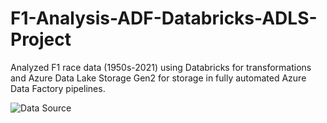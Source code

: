 # F1-Analysis-ADF-Databricks-ADLS-Project
Analyzed F1 race data (1950s-2021) using Databricks for transformations and Azure Data Lake Storage Gen2 for storage in fully automated Azure Data Factory pipelines.

![Data Source](https://github.com/user-attachments/assets/a6af8eec-a653-4009-aace-4b36d8669c1d)
